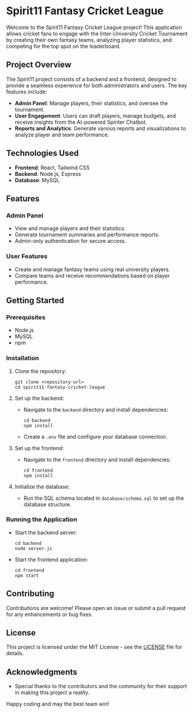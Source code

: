 # Spirit11 Fantasy Cricket League

Welcome to the Spirit11 Fantasy Cricket League project! This application allows cricket fans to engage with the Inter-University Cricket Tournament by creating their own fantasy teams, analyzing player statistics, and competing for the top spot on the leaderboard.

## Project Overview

The Spirit11 project consists of a backend and a frontend, designed to provide a seamless experience for both administrators and users. The key features include:

- **Admin Panel**: Manage players, their statistics, and oversee the tournament.
- **User Engagement**: Users can draft players, manage budgets, and receive insights from the AI-powered Spiriter Chatbot.
- **Reports and Analytics**: Generate various reports and visualizations to analyze player and team performance.

## Technologies Used

- **Frontend**: React, Tailwind CSS
- **Backend**: Node.js, Express
- **Database**: MySQL

## Features

### Admin Panel
- View and manage players and their statistics.
- Generate tournament summaries and performance reports.
- Admin-only authentication for secure access.

### User Features
- Create and manage fantasy teams using real university players.
- Compare teams and receive recommendations based on player performance.

## Getting Started

### Prerequisites
- Node.js
- MySQL
- npm

### Installation

1. Clone the repository:
   ```
   git clone <repository-url>
   cd spirit11-fantasy-cricket-league
   ```

2. Set up the backend:
   - Navigate to the `backend` directory and install dependencies:
     ```
     cd backend
     npm install
     ```
   - Create a `.env` file and configure your database connection.

3. Set up the frontend:
   - Navigate to the `frontend` directory and install dependencies:
     ```
     cd frontend
     npm install
     ```

4. Initialize the database:
   - Run the SQL schema located in `database/schema.sql` to set up the database structure.

### Running the Application

- Start the backend server:
  ```
  cd backend
  node server.js
  ```

- Start the frontend application:
  ```
  cd frontend
  npm start
  ```

## Contributing

Contributions are welcome! Please open an issue or submit a pull request for any enhancements or bug fixes.

## License

This project is licensed under the MIT License - see the [LICENSE](LICENSE) file for details.

## Acknowledgments

- Special thanks to the contributors and the community for their support in making this project a reality. 

Happy coding and may the best team win!